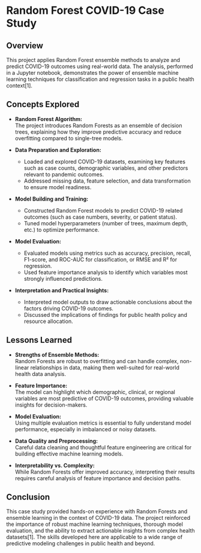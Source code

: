 # Random Forest COVID-19 Case Study

## Overview

This project applies Random Forest ensemble methods to analyze and predict COVID-19 outcomes using real-world data. The analysis, performed in a Jupyter notebook, demonstrates the power of ensemble machine learning techniques for classification and regression tasks in a public health context[1].

## Concepts Explored

- **Random Forest Algorithm:**  
  The project introduces Random Forests as an ensemble of decision trees, explaining how they improve predictive accuracy and reduce overfitting compared to single-tree models.

- **Data Preparation and Exploration:**  
  - Loaded and explored COVID-19 datasets, examining key features such as case counts, demographic variables, and other predictors relevant to pandemic outcomes.
  - Addressed missing data, feature selection, and data transformation to ensure model readiness.

- **Model Building and Training:**  
  - Constructed Random Forest models to predict COVID-19 related outcomes (such as case numbers, severity, or patient status).
  - Tuned model hyperparameters (number of trees, maximum depth, etc.) to optimize performance.

- **Model Evaluation:**  
  - Evaluated models using metrics such as accuracy, precision, recall, F1-score, and ROC-AUC for classification, or RMSE and R² for regression.
  - Used feature importance analysis to identify which variables most strongly influenced predictions.

- **Interpretation and Practical Insights:**  
  - Interpreted model outputs to draw actionable conclusions about the factors driving COVID-19 outcomes.
  - Discussed the implications of findings for public health policy and resource allocation.

## Lessons Learned

- **Strengths of Ensemble Methods:**  
  Random Forests are robust to overfitting and can handle complex, non-linear relationships in data, making them well-suited for real-world health data analysis.

- **Feature Importance:**  
  The model can highlight which demographic, clinical, or regional variables are most predictive of COVID-19 outcomes, providing valuable insights for decision-makers.

- **Model Evaluation:**  
  Using multiple evaluation metrics is essential to fully understand model performance, especially in imbalanced or noisy datasets.

- **Data Quality and Preprocessing:**  
  Careful data cleaning and thoughtful feature engineering are critical for building effective machine learning models.

- **Interpretability vs. Complexity:**  
  While Random Forests offer improved accuracy, interpreting their results requires careful analysis of feature importance and decision paths.

## Conclusion

This case study provided hands-on experience with Random Forests and ensemble learning in the context of COVID-19 data. The project reinforced the importance of robust machine learning techniques, thorough model evaluation, and the ability to extract actionable insights from complex health datasets[1]. The skills developed here are applicable to a wide range of predictive modeling challenges in public health and beyond.
